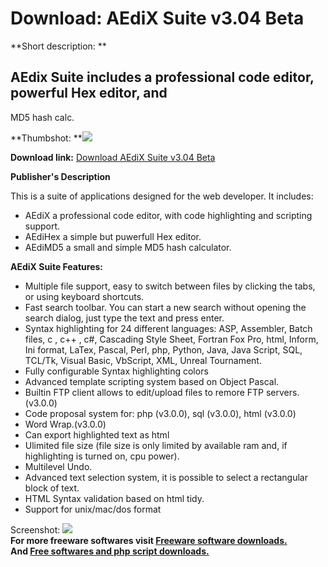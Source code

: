 # Download: AEdiX Suite v3.04 Beta

**Short description: **

## AEdix Suite includes a professional code editor, powerful Hex editor, and
MD5 hash calc.

  
**Thumbshot: **![](http://www.freewarefiles.com/screenshot/aedix2_md.gif)   
  
**Download link:** [Download AEdiX Suite v3.04 Beta](http://freesoftwares.boysofts.com/AEdiX-Suite-V-Beta_program_13555.html)  
  

**Publisher's Description**  
  

This is a suite of applications designed for the web developer. It includes:

  * AEdiX a professional code editor, with code highlighting and scripting support. 
  * AEdiHex a simple but puwerfull Hex editor. 
  * AEdiMD5 a small and simple MD5 hash calculator. 

**AEdiX Suite Features:**

  * Multiple file support, easy to switch between files by clicking the tabs, or using keyboard shortcuts. 
  * Fast search toolbar. You can start a new search without opening the search dialog, just type the text and press enter. 
  * Syntax highlighting for 24 different languages: ASP, Assembler, Batch files, c , c++ , c#, Cascading Style Sheet, Fortran Fox Pro, html, Inform, Ini format, LaTex, Pascal, Perl, php, Python, Java, Java Script, SQL, TCL/Tk, Visual Basic, VbScript, XML, Unreal Tournament. 
  * Fully configurable Syntax highlighting colors 
  * Advanced template scripting system based on Object Pascal. 
  * Builtin FTP client allows to edit/upload files to remore FTP servers.(v3.0.0) 
  * Code proposal system for: php (v3.0.0), sql (v3.0.0), html (v3.0.0) 
  * Word Wrap.(v3.0.0) 
  * Can export highlighted text as html 
  * Ulimited file size (file size is only limited by available ram and, if highlighting is turned on, cpu power). 
  * Multilevel Undo. 
  * Advanced text selection system, it is possible to select a rectangular block of text. 
  * HTML Syntax validation based on html tidy. 
  * Support for unix/mac/dos format 

  
  
Screenshot: ![](http://www.freewarefiles.com/screenshot/aedix2.gif)  
**For more freeware softwares visit [Freeware software downloads.](http://freesoftwares.boysofts.com/)**   
**And [Free softwares and php script downloads.](http://www.boysofts.com/)**

